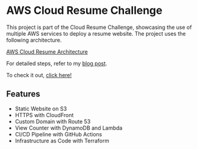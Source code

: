 # AWS Cloud Resume Challenge

This project is part of the Cloud Resume Challenge, showcasing the use of multiple AWS services to deploy a resume website. The project uses the following architecture.

[AWS Cloud Resume Architecture](aws-arch.png)

For detailed steps, refer to my [blog post](https://dev.to/aktran321/aws-cloud-resume-challenge-37md).

To check it out, [click here!](https://andytran.click)

## Features
- Static Website on S3
- HTTPS with CloudFront
- Custom Domain with Route 53
- View Counter with DynamoDB and Lambda
- CI/CD Pipeline with GitHub Actions
- Infrastructure as Code with Terraform

